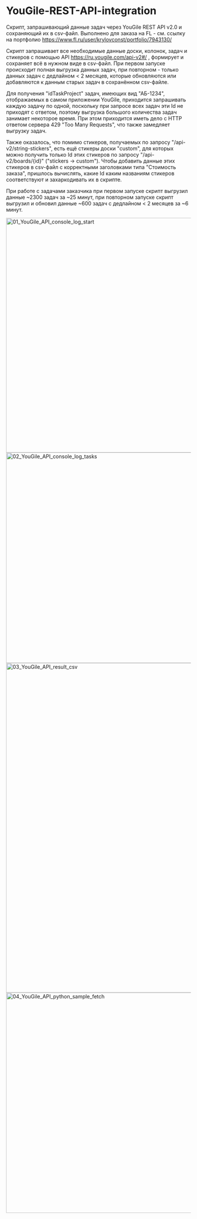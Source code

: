 # YouGile-REST-API-integration
Скрипт, запрашивающий данные задач через YouGile REST API v2.0 и сохраняющий их в csv-файл. Выполнено для заказа на FL - см. ссылку на портфолио https://www.fl.ru/user/krylovconst/portfolio/7943130/

Скрипт запрашивает все необходимые данные доски, колонок, задач и стикеров с помощью API https://ru.yougile.com/api-v2#/ , формирует и сохраняет всё в нужном виде в csv-файл. При первом запуске происходит полная выгрузка данных задач, при повторном - только данных задач с дедлайном < 2 месяцев, которые обновляются или добавляются к данным старых задач в сохранённом csv-файле.

Для получения "idTaskProject" задач, имеющих вид "АБ-1234", отображаемых в самом приложении YouGile, приходится запрашивать каждую задачу по одной, поскольку при запросе всех задач эти Id не приходят с ответом, поэтому выгрузка большого количества задач занимает некоторое время. При этом приходится иметь дело с HTTP ответом сервера 429 "Too Many Requests", что также замедляет выгрузку задач.

Также оказалось, что помимо стикеров, получаемых по запросу "/api-v2/string-stickers", есть ещё стикеры доски "custom", для которых можно получить только Id этих стикеров по запросу "/api-v2/boards/{id}" ("stickers -> custom"). Чтобы добавить данные этих стикеров в csv-файл с корректными заголовками типа "Стоимость заказа", пришлось вычислять, какие Id каким названиям стикеров соответствуют и захаркодивать их в скрипте.

При работе с задачами заказчика при первом запуске скрипт выгрузил данные ~2300 задач за ~25 минут, при повторном запуске скрипт выгрузил и обновил данные ~600 задач с дедлайном < 2 месяцев за ~6 минут.

<img width="640" alt="01_YouGile_API_console_log_start" src="https://github.com/user-attachments/assets/e373d9bf-83f2-4384-89b0-a132d2b29672" />
<img width="574" alt="02_YouGile_API_console_log_tasks" src="https://github.com/user-attachments/assets/288cce98-46dd-4947-a2da-25c541daae78" />
<img width="899" alt="03_YouGile_API_result_csv" src="https://github.com/user-attachments/assets/f3b71e81-c915-4ed5-894d-64917f9830d1" />
<img width="601" alt="04_YouGile_API_python_sample_fetch" src="https://github.com/user-attachments/assets/0faa4af1-df5a-4ee9-a6d2-2e491f5d5a74" />
